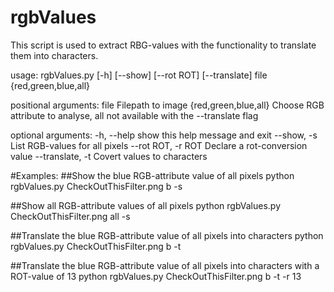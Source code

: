 # rgbValues
This script is used to extract RBG-values with the functionality to translate them into characters.

usage: rgbValues.py [-h] [--show] [--rot ROT] [--translate]
                    file {red,green,blue,all}

positional arguments:
  file                  Filepath to image
  {red,green,blue,all}  Choose RGB attribute to analyse, all not available
                        with the --translate flag

optional arguments:
  -h, --help            show this help message and exit
  --show, -s            List RGB-values for all pixels
  --rot ROT, -r ROT     Declare a rot-conversion value
  --translate, -t       Covert values to characters

#Examples:
##Show the blue RGB-attribute value of all pixels
python rgbValues.py CheckOutThisFilter.png b -s	

##Show all RGB-attribute values of all pixels
python rgbValues.py CheckOutThisFilter.png all -s

##Translate the blue RGB-attribute value of all pixels into characters
python rgbValues.py CheckOutThisFilter.png b -t

##Translate the blue RGB-attribute value of all pixels into characters with a ROT-value of 13
python rgbValues.py CheckOutThisFilter.png b -t -r 13
